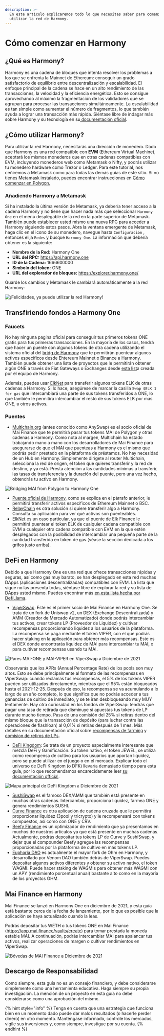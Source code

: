 ```yaml
---
description: >-
  En este artículo explicaremos todo lo que necesitas saber para comenzar a
  utilizar la red de Harmony.
---
```


# Cómo comenzar en Harmony

## ¿Qué es Harmony?

Harmony es una cadena de bloques que intenta resolver los problemas a los que se enfrenta la Mainnet de Ethereum: conseguir un grado satisfactorio de equilibrio entre descentralización y escalabilidad. El enfoque principal de la cadena se hace en un alto rendimiento de las transacciones, la velocidad y la eficiencia energética. Esto se consigue aprovechando al máximo la fragmentación de los validadores que se agrupan para procesar las transacciones simultáneamente. La escalabilidad es tan simple como aumentar el número de fragmentos, lo que también ayuda a lograr una transacción más rápida. Siéntase libre de indagar más sobre Harmony y su tecnología en su[ documentación oficial](https://docs.harmony.one/home/general/technology).

## ¿Cómo utilizar Harmony?

Para utilizar la red Harmony, necesitarás una dirección de monedero. Dado que Harmony es una red compatible con **EVM** (Ethereum Virtual Machine), aceptará los mismos monederos que en otras cadenas compatibles con EVM, incluyendo monederos web como Metamask o Nifty, y podrás utilizar tu monedero hardware como Trezor o Ledger. Para este tutorial, nos ceñiremos a Metamask como para todas las demás guías de este sitio. Si no tienes Metamask instalado, puedes encontrar instrucciones en [Cómo comenzar en Polygon.](https://guide.qidao.community/v/espanol/tutoriales-de-polygon/how-to-get-started-on-polygon)

### Añadiendo Harmony a Metamask

Si ha instalado la última versión de Metamask, ya debería tener acceso a la cadena Harmony y no tiene que hacer nada más que seleccionar `Harmony One` en el menú desplegable de la red en la parte superior de Metamask. También puede establecer usted mismo una nueva RPC para acceder a Harmony siguiendo estos pasos. Abra la ventana emergente de Metamask, haga clic en el icono de su monedero, navegue hasta `Configuración` , entonces elija `Redes` y busque `Harmony One`. La información que debería obtener es la siguiente:

* **Nombre de la Red:** Harmony One
* **URL del RPC:** https://api.harmony.one
* **ID de la Cadena:** 1666600000
* **Simbolo del token:** ONE
* **URL del explorador de bloques:** https://explorer.harmony.one/

Guarde los cambios y Metamask le cambiará automáticamente a la red Harmony:

![¡Felicidades, ya puede utilizar la red Harmony!](../.gitbook/assets/Harmony-onboarding-1.png)

## Transfiriendo fondos a Harmony One

### Faucets

No hay ninguna pagina oficial para conseguir tus primeros tokens ONE gratis para tus primeras transacciones. En la mayoría de los casos, tendrá que hacer un puente con algunos tokens de otra cadena utilizando el sistema oficial del [bridg de Harmony](https://bridge.harmony.one/erc20) que te permitirán puentear algunos activos específicos desde Ehtereum Mainnet o Binance a Harmony. También puede obtener una lista de proyectos que le permitirán obtener algún ONE a través de Fiat Gateways o Exchanges desde [esta list](https://docs.harmony.one/home/developers/harmony-stack#bridges-fiat-gateways-exchanges)a creada por el equipo de Harmony.

Además, puedes usar [ElkNet](https://app.elk.finance/#/elknet) para transferir algunos tokens ELK de otras cadenas a Harmony. Si lo hace, asegúrese de marcar la casilla `Swap $ELK 1 for gas` que intercambiará una parte de sus tokens transferidos a ONE, lo que también le permitirá intercambiar el resto de sus tokens ELK por más ONE, u otros activos.

### Puentes

* [Multichain.org](https://app.multichain.org/#/router) (antes conocido como AnySwap) es el socio oficial de Mai Finance que te permitirá pasar tus tokens MAI de Polygon y otras cadenas a Harmony. Como nota al margen, Multichain ha estado trabajando mano a mano con los desarrolladores de Mai Finance para asegurarse de que el MAI que puenteas a Harmony es el mismo que podrás pedir prestado en la plataforma de préstamos. No hay necesidad de un Hub en Harmony. Simplemente dirígete al router Multichain, selecciona la red de origen, el token que quieres transferir y la red de destino, y ya está. Presta atención a las cantidades mínimas a transferir, las tasas de transferencia y la duración del puente, pero una vez hecho, obtendrás tu activo en Harmony.

![Bridging MAI from Polygon to Harmony One](../.gitbook/assets/Harmony-onboarding-2.png)

* [Puente oficial de Harmony](https://bridge.harmony.one/erc20), como se explica en el párrafo anterior, le permitirá transferir activos específicos de Ethereum Mainnet o BSC.
* [RelayChain](https://app.relaychain.com/#/cross-chain-bridge-transfer) es otra solución si quiere transferir algo a Harmony. Consulta su aplicación para ver qué activos son puenteables.
* [ElkNet](https://app.elk.finance/#/elknet) es un caso particular, ya que el puente de Elk Finance le permitirá puentear el token ELK de cualquier cadena compatible con EVM a cualquier otra cadena compatible con EVM en la que estén desplegados con la posibilidad de intercambiar una pequeña parte de la cantidad transferida en token de gas (véase la sección dedicada a los grifos justo arriba).

## DeFi en Harmony

Debido a que Harmony One es una red que ofrece transacciones rápidas y seguras, así como gas muy barato, se han desplegado en esta red muchas DApps (aplicaciones descentralizadas) compatibles con EVM. La lista que sigue no las presenta todas, siéntase libre de explorar la red y su lista de DApps usted mismo. Puedes encontrar más [en esta lista hecha por DefiLlama](https://defillama.com/chain/Harmony).

* [ViperSwap](https://viper.exchange/#/swap): Este es el primer socio de Mai Finance en Harmony One. Se trata de un fork de Uniswap v2, un DEX (Exchange Descentralizada) y AMM (Creador de Mercado Automatizado) donde podrás intercambiar tus activos, crear tokens LP (Proveedor de Liquidez) y cultivar recompensas proporcionando liquidez a los usuarios de la plataforma. La recompensa se paga mediante el token VIPER, con el que podrás hacer staking en la aplicación para obtener más recompensas. Este es el DEX donde encontrarás liquidez de MAI para intercambiar tu MAI, o para cultivar recompensas usando tu MAI.

![Pares MAI-ONE y MAI-VIPER en ViperSwap a Diciembre de 2021](../.gitbook/assets/Harmony-onboarding-3.png)

Observarás que los APRs (Annual Percentage Rate) de los pools son muy altos. Esto se debe principalmente al formato de las recompensas en ViperSwap: cuando reclamas tus recompensas, el 5% de los tokens VIPER pueden ser utilizados directamente, mientras que el 95% están bloqueados hasta el 2021-12-25. Después de eso, la recompensa se va acumulando a lo largo de un año completo, lo que significa que no podrás acceder a tus ganancias de cultivo de inmediato, y se te iran desbloqueando muy MUY lentamente. Hay otra curiosidad en los fondos de ViperSwap: tendrás que pagar una tasa de retirada que disminuye si apuestas tus tokens de LP durante mucho tiempo. Pasa de una comisión del 25% si retiras dentro del mismo bloque que la transacción de depósito (para luchar contra las operaciones de flashloan) al 0,01% si retiras después de 1 mes. Más detalles en su documentación oficial sobre [recompensas de farming](https://docs.venomdao.org/viper/tokenomics#bbd0) y [comision de retiros de LPs](https://docs.venomdao.org/viper/fees).

* [DeFi Kingdom](https://game.defikingdoms.com/#/): Se trata de un proyecto especialmente interesante que mezcla DeFi y Gamificación. Su token nativo, el token JEWEL, se utiliza como recompensa de cultivo para los usuarios que aportan liquidez, pero se puede utilizar en el juego o en el mercado. Explicar todo el universo de DeFi Kingdom (o DFK) llevaría demasiado tiempo para esta guía, por lo que recomendamos encarecidamente leer [su documentación official](https://docs.defikingdoms.com).

![Mapa principal de DeFi Kingdom a Diciembre de 2021](../.gitbook/assets/Harmony-onboarding-4.png)

* [SushiSwap](https://app.sushi.com) es el famoso DEX/AMM que también está presente en muchas otras cadenas. Intercambio, proporciona liquidez, farmea ONE y genera rendimientos SUSHI.
* [Curve Finance](https://harmony.curve.fi) es otra aplicación de cadena cruzada que le permitirá proporcionar liquidez (3pool y tricrypto) y le recompensará con tokens compuestos, así como con ONE y CRV.
* [Beefy Finance](https://app.beefy.finance/#/harmony) es un optimizador de rendimiento que ya presentamos en muchos de nuestros artículos ya que está presente en muchas cadenas. Actualmente, podrás depositar tus tokens LP de Curve y SushiSwap, y dejar que el compounder Beefy agregue las recompensas proporcionadas por la plataforma de cultivo en más tokens LP.
* [Euphoria DAO](https://app.euphoria.money/#/dashboard) es actualmente el mayor fork de Ohm en Harmony, y desarrollado por Venom DAO también detrás de ViperSwap. Puedes depositar algunos activos diferentes y obtener su activo nativo, el token WAGMI. Puede hacer staking de WAGMIs para obtener más WAGMI con un APY (rendimiento porcentual anual) bastante alto como en la mayoría de los proyectos OHM.

## Mai Finance en Harmony

Mai Finance se lanzó en Harmony One en diciembre de 2021, y esta guía está bastante cerca de la fecha de lanzamiento, por lo que es posible que la aplicación se haya actualizado cuando la leas.

Podrás depositar tus WETH o tus tokens ONE en Mai Finance (https://app.mai.finance/vaults/create) para tomar prestada la moneda estable MAI. A continuación, podrás intercambiar MAI para apalancar tus activos, realizar operaciones de margen o cultivar rendimientos en ViperSwap.

![Bóvedas de MAI Finance a Diciembre de 2021](../.gitbook/assets/Harmony-onboarding-5.png)

## Descargo de Responsabilidad

Como siempre, esta guía no es un consejo financiero, y debe considerarse simplemente como una herramienta educativa. Haga siempre su propia investigación. La mención de un proyecto en esta guía no debe considerarse como una aprobación del mismo.

{% hint style="info" %}
Tenga en cuenta que una estrategia que funciona bien en un momento dado puede dar malos resultados (o hacerle perder dinero) en otro momento. Manténgase informado, controle los mercados, vigile sus inversiones y, como siempre, investigue por su cuenta.
{% endhint %}
